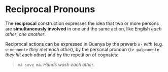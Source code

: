 # Reciprocal Pronouns

The **reciprocal** construction expresses the idea that two or more persons are **simultaneously involved** in one and the same action, like English *each other*, *one another*.

Reciprocal actions can be expressed in Quenya by the preverb `o·` *with* (e.g. `o·mennente` *they met each other*), by the personal pronoun (`te palpanente` *they hit each other*) and by the repetition of cognates:

> `má sove má`. *Hands wash each other*.